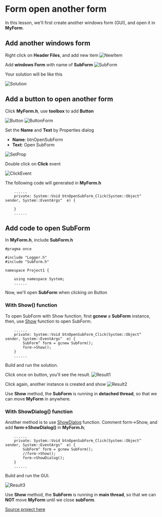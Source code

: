 # Form open another form

In this lesson, we'll first create another windows form (GUI), and open it in **MyForm**.

## Add another windows form

Right click on **Header Files**, and add new item
![NewItem](/doc/Ch6/img/6-1-1.jpg)

Add **windows Form** with name of **SubForm**
![SubForm](/doc/Ch6/img/6-1-2.jpg)

Your solution will be like this

![Solution](/doc/Ch6/img/6-1-3.jpg)

## Add a button to open another form

Click **MyForm.h**, use **toolbox** to add **Button**

![Button](/doc/Ch6/img/6-1-4.jpg)
![ButtonForm](/doc/Ch6/img/6-1-5.jpg)

Set the **Name** and **Text** by Properties dialog

* **Name**: btnOpenSubForm
* **Text**: Open SubForm

![SetProp](/doc/Ch6/img/6-1-6.jpg)

Double click on **Click** event

![ClickEvent](/doc/Ch6/img/6-1-7.jpg)

The following code will generated in **MyForm.h**
````
    ......
    private: System::Void btnOpenSubForm_Click(System::Object^  sender, System::EventArgs^  e) {
        
    }
    ......
````

## Add code to open SubForm

In **MyForm.h**, include **SubForm.h**
````
#pragma once

#include "Logger.h"
#include "SubForm.h"

namespace Project1 {

	using namespace System;
	......
````

Now, we'll open **SubForm** when clicking on Button

### With Show() function

To open SubForm with Show function, first **gcnew** a **SubForm** instance, then, use [Show](https://msdn.microsoft.com/zh-tw/library/system.windows.forms.form.show(v=vs.110).aspx) function to open SubForm.
````
    ......
    private: System::Void btnOpenSubForm_Click(System::Object^  sender, System::EventArgs^  e) {
        SubForm^ form = gcnew SubForm();
        form->Show();
    }
    ......
````

Build and run the solution.

Click once on button, you'll see the result.
![Result1](/doc/Ch6/img/6-1-8.jpg)

Click again, another instance is created and show
![Result2](/doc/Ch6/img/6-1-9.jpg)

Use **Show** method, the **SubForm** is running in **detached thread**, so that we can move **MyForm** in anywhere.

### With ShowDialog() function

Another method is to use [ShowDialog](https://msdn.microsoft.com/zh-tw/library/system.windows.forms.form.showdialog(v=vs.110).aspx) function. Comment form->Show, and add **form->ShowDialog()** in **MyForm.h**;

````
    ......
    private: System::Void btnOpenSubForm_Click(System::Object^  sender, System::EventArgs^  e) {
        SubForm^ form = gcnew SubForm();
        //form->Show();
        form->ShowDialog();
    }
    ......
````

Build and run the GUI.

![Result3](/doc/Ch6/img/6-1-10.jpg)

Use **Show** method, the **SubForm** is running in **main thread**, so that we can **NOT** move **MyForm** until we close **subForm**.

[Source project here](/doc/Ch6/src/6-1)
